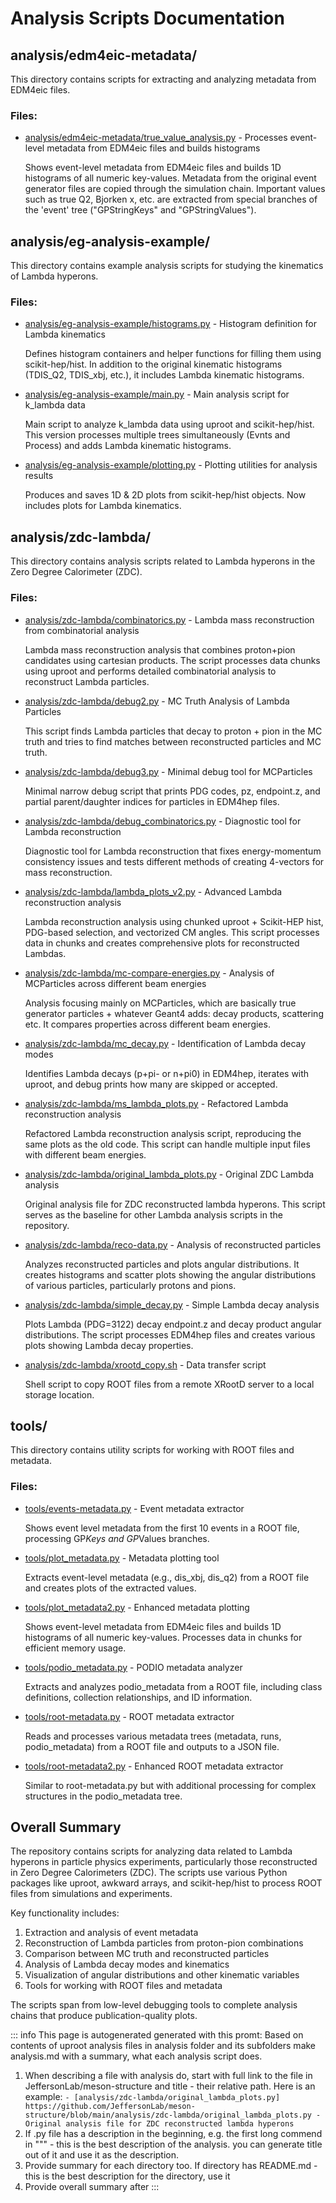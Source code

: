 # Analysis Scripts Documentation

## analysis/edm4eic-metadata/

This directory contains scripts for extracting and analyzing metadata from EDM4eic files.

### Files:

- [analysis/edm4eic-metadata/true_value_analysis.py](https://github.com/JeffersonLab/meson-structure/blob/main/analysis/edm4eic-metadata/true_value_analysis.py) - Processes event-level metadata from EDM4eic files and builds histograms

  Shows event-level metadata from EDM4eic files and builds 1D histograms of all numeric key-values. Metadata from the original event generator files are copied through the simulation chain. Important values such as true Q2, Bjorken x, etc. are extracted from special branches of the 'event' tree ("GPStringKeys" and "GPStringValues").

## analysis/eg-analysis-example/

This directory contains example analysis scripts for studying the kinematics of Lambda hyperons.

### Files:

- [analysis/eg-analysis-example/histograms.py](https://github.com/JeffersonLab/meson-structure/blob/main/analysis/eg-analysis-example/histograms.py) - Histogram definition for Lambda kinematics

  Defines histogram containers and helper functions for filling them using scikit-hep/hist. In addition to the original kinematic histograms (TDIS_Q2, TDIS_xbj, etc.), it includes Lambda kinematic histograms.

- [analysis/eg-analysis-example/main.py](https://github.com/JeffersonLab/meson-structure/blob/main/analysis/eg-analysis-example/main.py) - Main analysis script for k_lambda data

  Main script to analyze k_lambda data using uproot and scikit-hep/hist. This version processes multiple trees simultaneously (Evnts and Process) and adds Lambda kinematic histograms.

- [analysis/eg-analysis-example/plotting.py](https://github.com/JeffersonLab/meson-structure/blob/main/analysis/eg-analysis-example/plotting.py) - Plotting utilities for analysis results

  Produces and saves 1D & 2D plots from scikit-hep/hist objects. Now includes plots for Lambda kinematics.

## analysis/zdc-lambda/

This directory contains analysis scripts related to Lambda hyperons in the Zero Degree Calorimeter (ZDC).

### Files:

- [analysis/zdc-lambda/combinatorics.py](https://github.com/JeffersonLab/meson-structure/blob/main/analysis/zdc-lambda/combinatorics.py) - Lambda mass reconstruction from combinatorial analysis

  Lambda mass reconstruction analysis that combines proton+pion candidates using cartesian products. The script processes data chunks using uproot and performs detailed combinatorial analysis to reconstruct Lambda particles.

- [analysis/zdc-lambda/debug2.py](https://github.com/JeffersonLab/meson-structure/blob/main/analysis/zdc-lambda/debug2.py) - MC Truth Analysis of Lambda Particles

  This script finds Lambda particles that decay to proton + pion in the MC truth and tries to find matches between reconstructed particles and MC truth.

- [analysis/zdc-lambda/debug3.py](https://github.com/JeffersonLab/meson-structure/blob/main/analysis/zdc-lambda/debug3.py) - Minimal debug tool for MCParticles

  Minimal narrow debug script that prints PDG codes, pz, endpoint.z, and partial parent/daughter indices for particles in EDM4hep files.

- [analysis/zdc-lambda/debug_combinatorics.py](https://github.com/JeffersonLab/meson-structure/blob/main/analysis/zdc-lambda/debug_combinatorics.py) - Diagnostic tool for Lambda reconstruction

  Diagnostic tool for Lambda reconstruction that fixes energy-momentum consistency issues and tests different methods of creating 4-vectors for mass reconstruction.

- [analysis/zdc-lambda/lambda_plots_v2.py](https://github.com/JeffersonLab/meson-structure/blob/main/analysis/zdc-lambda/lambda_plots_v2.py) - Advanced Lambda reconstruction analysis

  Lambda reconstruction analysis using chunked uproot + Scikit-HEP hist, PDG-based selection, and vectorized CM angles. This script processes data in chunks and creates comprehensive plots for reconstructed Lambdas.

- [analysis/zdc-lambda/mc-compare-energies.py](https://github.com/JeffersonLab/meson-structure/blob/main/analysis/zdc-lambda/mc-compare-energies.py) - Analysis of MCParticles across different beam energies

  Analysis focusing mainly on MCParticles, which are basically true generator particles + whatever Geant4 adds: decay products, scattering etc. It compares properties across different beam energies.

- [analysis/zdc-lambda/mc_decay.py](https://github.com/JeffersonLab/meson-structure/blob/main/analysis/zdc-lambda/mc_decay.py) - Identification of Lambda decay modes

  Identifies Lambda decays (p+pi- or n+pi0) in EDM4hep, iterates with uproot, and debug prints how many are skipped or accepted.

- [analysis/zdc-lambda/ms_lambda_plots.py](https://github.com/JeffersonLab/meson-structure/blob/main/analysis/zdc-lambda/ms_lambda_plots.py) - Refactored Lambda reconstruction analysis

  Refactored Lambda reconstruction analysis script, reproducing the same plots as the old code. This script can handle multiple input files with different beam energies.

- [analysis/zdc-lambda/original_lambda_plots.py](https://github.com/JeffersonLab/meson-structure/blob/main/analysis/zdc-lambda/original_lambda_plots.py) - Original ZDC Lambda analysis

  Original analysis file for ZDC reconstructed lambda hyperons. This script serves as the baseline for other Lambda analysis scripts in the repository.

- [analysis/zdc-lambda/reco-data.py](https://github.com/JeffersonLab/meson-structure/blob/main/analysis/zdc-lambda/reco-data.py) - Analysis of reconstructed particles

  Analyzes reconstructed particles and plots angular distributions. It creates histograms and scatter plots showing the angular distributions of various particles, particularly protons and pions.

- [analysis/zdc-lambda/simple_decay.py](https://github.com/JeffersonLab/meson-structure/blob/main/analysis/zdc-lambda/simple_decay.py) - Simple Lambda decay analysis

  Plots Lambda (PDG=3122) decay endpoint.z and decay product angular distributions. The script processes EDM4hep files and creates various plots showing Lambda decay properties.

- [analysis/zdc-lambda/xrootd_copy.sh](https://github.com/JeffersonLab/meson-structure/blob/main/analysis/zdc-lambda/xrootd_copy.sh) - Data transfer script

  Shell script to copy ROOT files from a remote XRootD server to a local storage location.

## tools/

This directory contains utility scripts for working with ROOT files and metadata.

### Files:

- [tools/events-metadata.py](https://github.com/JeffersonLab/meson-structure/blob/main/tools/events-metadata.py) - Event metadata extractor

  Shows event level metadata from the first 10 events in a ROOT file, processing GP*Keys and GP*Values branches.

- [tools/plot_metadata.py](https://github.com/JeffersonLab/meson-structure/blob/main/tools/plot_metadata.py) - Metadata plotting tool

  Extracts event-level metadata (e.g., dis_xbj, dis_q2) from a ROOT file and creates plots of the extracted values.

- [tools/plot_metadata2.py](https://github.com/JeffersonLab/meson-structure/blob/main/tools/plot_metadata2.py) - Enhanced metadata plotting

  Shows event-level metadata from EDM4eic files and builds 1D histograms of all numeric key-values. Processes data in chunks for efficient memory usage.

- [tools/podio_metadata.py](https://github.com/JeffersonLab/meson-structure/blob/main/tools/podio_metadata.py) - PODIO metadata analyzer

  Extracts and analyzes podio_metadata from a ROOT file, including class definitions, collection relationships, and ID information.

- [tools/root-metadata.py](https://github.com/JeffersonLab/meson-structure/blob/main/tools/root-metadata.py) - ROOT metadata extractor

  Reads and processes various metadata trees (metadata, runs, podio_metadata) from a ROOT file and outputs to a JSON file.

- [tools/root-metadata2.py](https://github.com/JeffersonLab/meson-structure/blob/main/tools/root-metadata2.py) - Enhanced ROOT metadata extractor

  Similar to root-metadata.py but with additional processing for complex structures in the podio_metadata tree.

## Overall Summary

The repository contains scripts for analyzing data related to Lambda hyperons in particle physics experiments, particularly those reconstructed in Zero Degree Calorimeters (ZDC). The scripts use various Python packages like uproot, awkward arrays, and scikit-hep/hist to process ROOT files from simulations and experiments.

Key functionality includes:
1. Extraction and analysis of event metadata
2. Reconstruction of Lambda particles from proton-pion combinations
3. Comparison between MC truth and reconstructed particles
4. Analysis of Lambda decay modes and kinematics
5. Visualization of angular distributions and other kinematic variables
6. Tools for working with ROOT files and metadata

The scripts span from low-level debugging tools to complete analysis chains that produce publication-quality plots.

::: info
This page is autogenerated generated with this promt:
Based on contents of uproot analysis files in analysis folder
and its subfolders make analysis.md with a summary, what each analysis script does.

1. When describing a file with analysis do, start with full link to the file in JeffersonLab/meson-structure and title - their relative path. Here is an example:
   ``` - [analysis/zdc-lambda/original_lambda_plots.py] https://github.com/JeffersonLab/meson-structure/blob/main/analysis/zdc-lambda/original_lambda_plots.py - Original analysis file for ZDC reconstructed lambda hyperons ```
2. If .py file has a description in the beginning, e.g. the first long commend in """ - this is the best description of the analysis.
   you can generate title out of it and use it as the description.
3. Provide summary for each directory too. If directory has README.md - this is the best description for the directory, use it
4. Provide overall summary after
:::